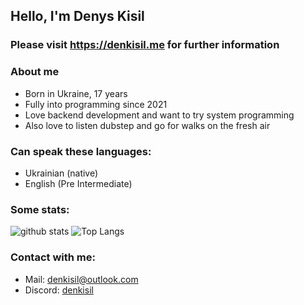 ## Hello, I'm Denys Kisil

### Please visit https://denkisil.me for further information

### About me
- Born in Ukraine, 17 years
- Fully into programming since 2021
- Love backend development and want to try system programming
- Also love to listen dubstep and go for walks on the fresh air

### Can speak these languages:
- Ukrainian (native)
- English (Pre Intermediate)

### Some stats:
![github stats](https://github-readme-stats.vercel.app/api?username=ossenjoyer&theme=dark&show_icons=true)
![Top Langs](https://github-readme-stats.vercel.app/api/top-langs/?username=ossenjoyer&theme=dark&layout=compact)

### Contact with me:
- Mail: denkisil@outlook.com
- Discord: [denkisil](https://discord.com/users/user/1034708466977214464)

